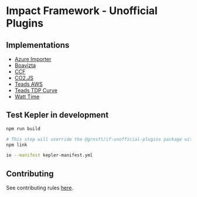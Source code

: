 # Impact Framework - Unofficial Plugins

## Implementations

- [Azure Importer](./src/lib/azure-importer/README.md)
- [Boavizta](./src/lib/boavizta/README.md)
- [CCF](./src/lib/ccf/README.md)
- [CO2.JS](./src/lib/co2js/README.md)
- [Teads AWS](./src/lib/teads-aws/README.md)
- [Teads TDP Curve](./src/lib/teads-curve/README.md)
- [Watt Time](./src/lib/watt-time/README.md)

## Test Kepler in development

```bash
npm run build

# This step will override the @grnsft/if-unofficial-plugins package with this repository content
npm link

ie --manifest kepler-manifest.yml
```

## Contributing

See contributing rules [here](./CONTRIBUTING.md).
